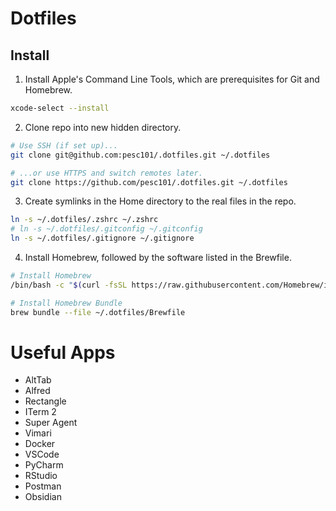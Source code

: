 # Dotfiles

## Install

1. Install Apple's Command Line Tools, which are prerequisites for Git and Homebrew.

```zsh
xcode-select --install
```


2. Clone repo into new hidden directory.

```zsh
# Use SSH (if set up)...
git clone git@github.com:pesc101/.dotfiles.git ~/.dotfiles

# ...or use HTTPS and switch remotes later.
git clone https://github.com/pesc101/.dotfiles.git ~/.dotfiles
```


3. Create symlinks in the Home directory to the real files in the repo.

```zsh
ln -s ~/.dotfiles/.zshrc ~/.zshrc
# ln -s ~/.dotfiles/.gitconfig ~/.gitconfig
ln -s ~/.dotfiles/.gitignore ~/.gitignore

```


4. Install Homebrew, followed by the software listed in the Brewfile.

```zsh
# Install Homebrew
/bin/bash -c "$(curl -fsSL https://raw.githubusercontent.com/Homebrew/install/HEAD/install.sh)"

# Install Homebrew Bundle
brew bundle --file ~/.dotfiles/Brewfile
```


# Useful Apps
- AltTab
- Alfred
- Rectangle
- ITerm 2
- Super Agent
- Vimari
- Docker
- VSCode
- PyCharm
- RStudio
- Postman
- Obsidian